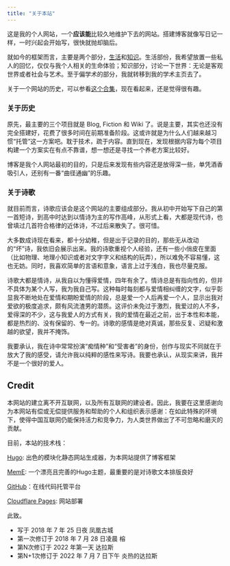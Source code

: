 ```yaml
---
title: "关于本站"
---
```

这是我的个人网站，一个**应该能**比较久地维护下去的网站。搭建博客就像写日记一样，一时兴起会开始写，很快就抛却脑后。

就如今的框架而言，主要是两个部分，[生活](life)和[知识](know)。生活部份，我希望放置一些私人的回忆，仅仅与我个人相关的生命体验；知识部分，讨论一下世界：无论是客观世界或者社会与艺术。至于偏学术的部分，我就转移到我的学术主页去了。

关于一个网站的历史，可以参看[这个合集](know/site/)，现在看起来，还是觉得很有趣。

### 关于历史

原先，最主要的三个项目就是 Blog, Fiction 和 Wiki 了。说是主要，其实也还没有完全搭建好，花费了很多时间在前期准备阶段。这或许就是为什么人们越来越习惯“托管”这一方案吧。耽于技术，疏于内容。直到现在，发现根据内容为每个项目构建一个方案实在有点不靠谱，想一想还是寻找一个养老方案比较好。

博客是我个人网站最初的目的，只是后来发现有些内容还是放得深一些，单凭酒香吸引人，还别有一番“曲径通幽”的乐趣。

### 关于诗歌

就目前而言，诗歌应该会是这个网站的主要组成部分。我从初中开始写下自己的第一首短诗，到高中时达到以情诗为主的写作高峰，从形式上看，大都是现代诗，也曾填过几首符合格律的近体诗，不过后来散失了。很可惜。

大多数成诗现在看来，都十分幼稚，但是出于记录的目的，那些无从改动的“坏”诗，我依旧会展示出来。我的诗歌重视个人经验，还有一些小俏皮在里面（比如物理、地理小知识或者对文字字义和结构的玩弄），所以难免不容易懂，这也无妨。同时，我喜欢简单的言语和意象，语言上过于浅白，我也尽量克服。

诗歌大都是情诗，从我自以为懂得爱情，四年有余了。情诗总是有指向性的，但并不具体为某个人写，我为我自己写。这种每时每刻都与爱情相纠缠的文字，似乎彰显我不断地处在爱情和期盼爱情的阶段，总是爱一个人后再爱一个人，显示出我对爱欲的极度追求，颇有风流渣男的潜质。这评价未免过于激烈，我爱过的人不多，爱得深的不少，这与我爱人的方式有关，我的爱情在最近之前，出于本性和本能，都是热烈的、没有保留的、专一的。诗歌的感情是绝对真诚，那些反复、迟疑和激越的欲望，我并不掩饰。

我要承认，我在诗中常常扮演“痴情种”和“受害者”的身份，创作与现实不同就在于放大了我的感受，请允许我以纯粹的感性来写诗。我要也承认，从现实来讲，我并不是一个很好的爱人。

## Credit

本网站的建立离不开互联网，以及所有互联网的建设者。因此，我要在这里感谢向为本网站有偿或无偿提供服务和帮助的个人和组织表示感谢：在如此特殊的环境下，使得中国互联网仍能保持活力和竞争力，为人类世界做出了不可忽略和磨灭的贡献。

目前，本站的技术栈：

[Hugo](https://github.com/gohugoio/hugo): 出色的模块化静态网站生成器，为本网站提供了博客框架

[MemE](https://github.com/reuixiy/hugo-theme-meme): 一个漂亮且完善的Hugo主题，最重要的是对诗歌文本排版良好

[GitHub](https://github.com)：在线代码托管平台

[Cloudflare Pages](https://pages.cloudflare.com): 网站部署

此致。

- 写于 2018 年 7 年 25 日夜 凤凰古城
- 第一次修订于 2018 年 7 月 28 日凌晨 榕
- 第N次修订于 2022 年第一天 达拉斯
- 第N+1次修订于 2022 年 7 月 7 日下午 炎热的达拉斯
